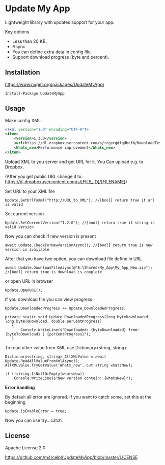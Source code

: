 # Update My App
Lightweight library with updates support for your app.

Key options

* Less than 20 KB.
* Async.
* You can define extra data in config file.
* Support download progress (byte and percent).

## Installation
https://www.nuget.org/packages/UpdateMyApp/

```
Install-Package UpdateMyApp
```


## Usage


Make config XML.

```XML
<?xml version="1.0" encoding="UTF-8"?>
<item>
    <version>1.3.0</version>
    <url>https://dl.dropboxusercontent.com/s/regergdfgdbdfb/DownloadTest.zip</url>
    <Whats_new>Performance improvement</Whats_new>
</item>
```

Upload XML to you server and get URL for it. You Can upload e.g. to Dropbox. 

(After you get public URL change it to: https://dl.dropboxusercontent.com/s/[FILE_ID]/[FILENAME]) 

Set URL to your XML file

```CSharp
Update.SetUrlToXml("http://URL_to_XML"); //[bool] return true if url is valid
```
Set current version

```CSharp
Update.SetCurrentVersion("1.2.0"); //[bool] return true if string is valid Version
```

Now you can check if new version is present
```CSharp
await Update.CheckForNewVersionAsync(); //[bool] return true is new version is available
```
 After that you have two option, you can download file define in URL
 ```CSharp
await Update.DownloadFileAsync(@"E:\Shared\My_App\My_App_New.zip"); //[bool] return true is download is complete
 ```
 or open URL in browser
 ```CSharp
 Update.OpenURL();
 ```

 If you download file you can view progress
 ```CSharp
 Update.DownloadedProgress += Update_DownloadedProgress;

 private static void Update_DownloadedProgress(long byteDownloaded, long byteToDownload, double perCentProgress)
    {
        Console.WriteLine($"Downloaded: {byteDownloaded} from: {byteToDownload} | {perCentProgress}");
    }
 ```
To read other value from XML use Dictionary<string, string>.
```CSharp
Dictionary<string, string> AllXMLValue = await Update.ReadAllValueFromXmlAsync();
AllXMLValue.TryGetValue("Whats_new", out string whatsNew);

if (!string.IsNullOrEmpty(whatsNew))
    Console.WriteLine($"New version contein: {whatsNew}");
```


**Error handling**

By default all error are ignored. If you want to catch some, set this at the beginning.
```CSharp
Update.IsEnableError = true;
```
Now you can use try...catch.



## License
Apache License 2.0

https://github.com/m4rcelpl/UpdateMyApp/blob/master/LICENSE

